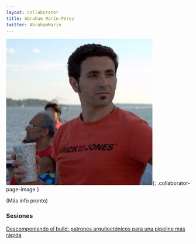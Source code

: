 ```yaml
---
layout: collaborator
title: Abraham Marín-Pérez
twitter: AbrahamMarin
---
```

![Abraham Marín-Pérez](/img/colaboradores/abraham-marin-perez.jpg){: .collaborator-page-image }

(Más info pronto)

### Sesiones

[Descomponiendo el build: patrones arquitectónicos para una pipeline más rápida](/proxima-sesion)
